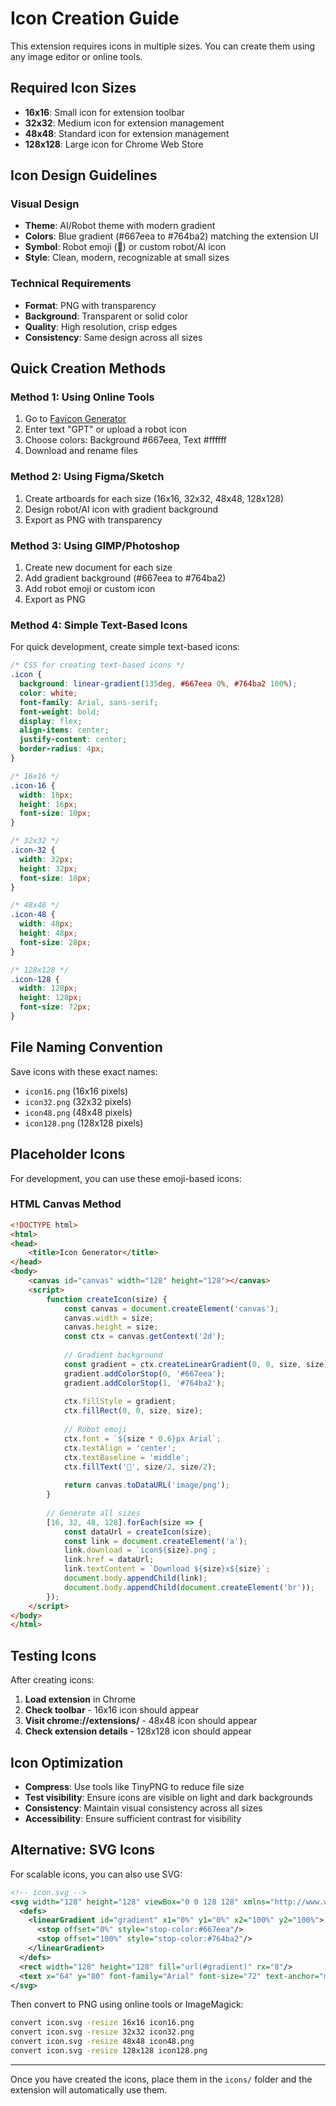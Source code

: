 # Icon Creation Guide

This extension requires icons in multiple sizes. You can create them using any image editor or online tools.

## Required Icon Sizes

- **16x16**: Small icon for extension toolbar
- **32x32**: Medium icon for extension management
- **48x48**: Standard icon for extension management
- **128x128**: Large icon for Chrome Web Store

## Icon Design Guidelines

### Visual Design
- **Theme**: AI/Robot theme with modern gradient
- **Colors**: Blue gradient (#667eea to #764ba2) matching the extension UI
- **Symbol**: Robot emoji (🤖) or custom robot/AI icon
- **Style**: Clean, modern, recognizable at small sizes

### Technical Requirements
- **Format**: PNG with transparency
- **Background**: Transparent or solid color
- **Quality**: High resolution, crisp edges
- **Consistency**: Same design across all sizes

## Quick Creation Methods

### Method 1: Using Online Tools
1. Go to [Favicon Generator](https://favicon.io/favicon-generator/)
2. Enter text "GPT" or upload a robot icon
3. Choose colors: Background #667eea, Text #ffffff
4. Download and rename files

### Method 2: Using Figma/Sketch
1. Create artboards for each size (16x16, 32x32, 48x48, 128x128)
2. Design robot/AI icon with gradient background
3. Export as PNG with transparency

### Method 3: Using GIMP/Photoshop
1. Create new document for each size
2. Add gradient background (#667eea to #764ba2)
3. Add robot emoji or custom icon
4. Export as PNG

### Method 4: Simple Text-Based Icons
For quick development, create simple text-based icons:

```css
/* CSS for creating text-based icons */
.icon {
  background: linear-gradient(135deg, #667eea 0%, #764ba2 100%);
  color: white;
  font-family: Arial, sans-serif;
  font-weight: bold;
  display: flex;
  align-items: center;
  justify-content: center;
  border-radius: 4px;
}

/* 16x16 */
.icon-16 {
  width: 16px;
  height: 16px;
  font-size: 10px;
}

/* 32x32 */
.icon-32 {
  width: 32px;
  height: 32px;
  font-size: 18px;
}

/* 48x48 */
.icon-48 {
  width: 48px;
  height: 48px;
  font-size: 28px;
}

/* 128x128 */
.icon-128 {
  width: 128px;
  height: 128px;
  font-size: 72px;
}
```

## File Naming Convention

Save icons with these exact names:
- `icon16.png` (16x16 pixels)
- `icon32.png` (32x32 pixels)
- `icon48.png` (48x48 pixels)
- `icon128.png` (128x128 pixels)

## Placeholder Icons

For development, you can use these emoji-based icons:

### HTML Canvas Method
```html
<!DOCTYPE html>
<html>
<head>
    <title>Icon Generator</title>
</head>
<body>
    <canvas id="canvas" width="128" height="128"></canvas>
    <script>
        function createIcon(size) {
            const canvas = document.createElement('canvas');
            canvas.width = size;
            canvas.height = size;
            const ctx = canvas.getContext('2d');
            
            // Gradient background
            const gradient = ctx.createLinearGradient(0, 0, size, size);
            gradient.addColorStop(0, '#667eea');
            gradient.addColorStop(1, '#764ba2');
            
            ctx.fillStyle = gradient;
            ctx.fillRect(0, 0, size, size);
            
            // Robot emoji
            ctx.font = `${size * 0.6}px Arial`;
            ctx.textAlign = 'center';
            ctx.textBaseline = 'middle';
            ctx.fillText('🤖', size/2, size/2);
            
            return canvas.toDataURL('image/png');
        }
        
        // Generate all sizes
        [16, 32, 48, 128].forEach(size => {
            const dataUrl = createIcon(size);
            const link = document.createElement('a');
            link.download = `icon${size}.png`;
            link.href = dataUrl;
            link.textContent = `Download ${size}x${size}`;
            document.body.appendChild(link);
            document.body.appendChild(document.createElement('br'));
        });
    </script>
</body>
</html>
```

## Testing Icons

After creating icons:

1. **Load extension** in Chrome
2. **Check toolbar** - 16x16 icon should appear
3. **Visit chrome://extensions/** - 48x48 icon should appear
4. **Check extension details** - 128x128 icon should appear

## Icon Optimization

- **Compress**: Use tools like TinyPNG to reduce file size
- **Test visibility**: Ensure icons are visible on light and dark backgrounds
- **Consistency**: Maintain visual consistency across all sizes
- **Accessibility**: Ensure sufficient contrast for visibility

## Alternative: SVG Icons

For scalable icons, you can also use SVG:

```svg
<!-- icon.svg -->
<svg width="128" height="128" viewBox="0 0 128 128" xmlns="http://www.w3.org/2000/svg">
  <defs>
    <linearGradient id="gradient" x1="0%" y1="0%" x2="100%" y2="100%">
      <stop offset="0%" style="stop-color:#667eea"/>
      <stop offset="100%" style="stop-color:#764ba2"/>
    </linearGradient>
  </defs>
  <rect width="128" height="128" fill="url(#gradient)" rx="8"/>
  <text x="64" y="80" font-family="Arial" font-size="72" text-anchor="middle" fill="white">🤖</text>
</svg>
```

Then convert to PNG using online tools or ImageMagick:
```bash
convert icon.svg -resize 16x16 icon16.png
convert icon.svg -resize 32x32 icon32.png
convert icon.svg -resize 48x48 icon48.png
convert icon.svg -resize 128x128 icon128.png
```

---

Once you have created the icons, place them in the `icons/` folder and the extension will automatically use them.
